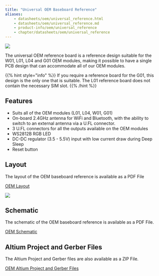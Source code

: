 ```yaml
---
title: "Universal OEM Baseboard Reference"
aliases:
    - datasheets/oem/universal_reference.html
    - datasheets/oem/universal_reference.md
    - product-info/oem/universal_reference
    - chapter/datasheets/oem/universal_reference
---
```


![](/gitbook/assets/universal_reference%20%281%29.png)

The universal OEM reference board is a reference design suitable for the W01, L01, L04 and G01 OEM modules, making it possible to have a single PCB design that can accommodate all of our OEM modules.

{{% hint style="info" %}}
If you require a reference board for the G01, this design is the only one that is suitable. The L01 reference board does not contain the necessary SIM slot.
{{% /hint %}}

## Features

* Suits all of the OEM modules \(L01, L04, W01, G01\)
* On-board 2.4GHz antenna for WiFi and Bluetooth, with the ability to switch to an external antenna via a U.FL connector.
* 3 U.FL connectors for all the outputs available on the OEM modules
* WS2812B RGB LED
* DC-DC regulator (3.5 - 5.5V) input with low current draw during Deep Sleep
* Reset button

## Layout

The layout of the OEM baseboard reference is available as a PDF File

<a href="/gitbook/assets/oem-universal-layout.pdf" target="_blank"> OEM Layout </a>

![](/gitbook/assets/oem-universal-layout-1.png)

## Schematic

The schematic of the OEM baseboard reference is available as a PDF File.

<a href="/gitbook/assets/oem-universal-schematic.pdf" target="_blank"> OEM Schematic </a>

## Altium Project and Gerber Files

The Altium Project and Gerber files are also available as a ZIP File.

[OEM Altium Project and Gerber Files](/gitbook/assets/oem-universal-baseboard-ref.zip)
